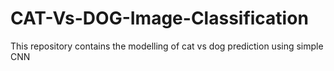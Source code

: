 # CAT-Vs-DOG-Image-Classification
This repository contains the modelling of cat vs dog prediction using simple CNN
